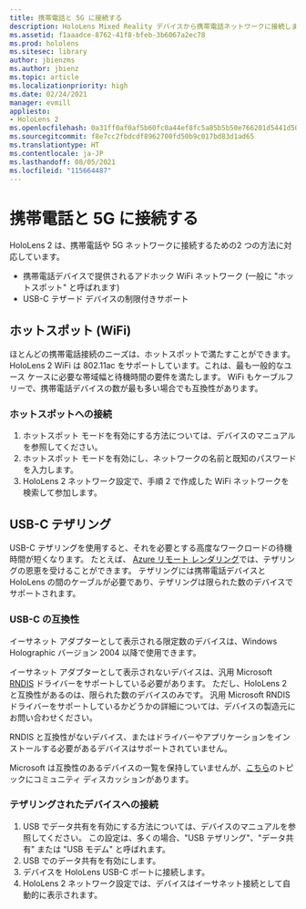 ```yaml
---
title: 携帯電話と 5G に接続する
description: HoloLens Mixed Reality デバイスから携帯電話ネットワークに接続します。
ms.assetid: f1aaadce-8762-41f8-bfeb-3b6067a2ec78
ms.prod: hololens
ms.sitesec: library
author: jbienzms
ms.author: jbienz
ms.topic: article
ms.localizationpriority: high
ms.date: 02/24/2021
manager: evmill
appliesto:
- HoloLens 2
ms.openlocfilehash: 0a31ff0af0af5b60fc0a44ef8fc5a85b5b50e766201d5441d508fd23dd0369e4
ms.sourcegitcommit: f8e7cc2fbdcdf8962700fd50b9c017bd83d1ad65
ms.translationtype: HT
ms.contentlocale: ja-JP
ms.lasthandoff: 08/05/2021
ms.locfileid: "115664487"
---
```

# <a name="connect-to-cellular-and-5g"></a>携帯電話と 5G に接続する

HoloLens 2 は、携帯電話や 5G ネットワークに接続するための2 つの方法に対応しています。

- 携帯電話デバイスで提供されるアドホック WiFi ネットワーク (一般に "ホットスポット" と呼ばれます)
- USB-C テザード デバイスの制限付きサポート

## <a name="hotspot-wifi"></a>ホットスポット (WiFi)

ほとんどの携帯電話接続のニーズは、ホットスポットで満たすことができます。 HoloLens 2 WiFi は 802.11ac をサポートしています。これは、最も一般的なユース ケースに必要な帯域幅と待機時間の要件を満たします。 WiFi もケーブルフリーで、携帯電話デバイスの数が最も多い場合でも互換性があります。

### <a name="connecting-to-a-hotspot"></a>ホットスポットへの接続

1. ホットスポット モードを有効にする方法については、デバイスのマニュアルを参照してください。
1. ホットスポット モードを有効にし、ネットワークの名前と既知のパスワードを入力します。
1. HoloLens 2 ネットワーク設定で、手順 2 で作成した WiFi ネットワークを検索して参加します。

## <a name="usb-c-tethering"></a>USB-C テザリング

USB-C テザリングを使用すると、それを必要とする高度なワークロードの待機時間が短くなります。 たとえば、 [Azure リモート レンダリング](https://azure.microsoft.com/services/remote-rendering)では、テザリングの恩恵を受けることができます。 テザリングには携帯電話デバイスと HoloLens の間のケーブルが必要であり、テザリングは限られた数のデバイスでサポートされます。

### <a name="usb-c-compatibility"></a>USB-C の互換性

イーサネット アダプターとして表示される限定数のデバイスは、Windows Holographic バージョン 2004 以降で使用できます。

イーサネット アダプターとして表示されないデバイスは、汎用 Microsoft [RNDIS](/windows-hardware/drivers/network/overview-of-remote-ndis--rndis-) ドライバーをサポートしている必要があります。 ただし、HoloLens 2 と互換性があるのは、限られた数のデバイスのみです。 汎用 Microsoft RNDIS ドライバーをサポートしているかどうかの詳細については、デバイスの製造元にお問い合わせください。

RNDIS と互換性がないデバイス、またはドライバーやアプリケーションをインストールする必要があるデバイスはサポートされていません。

Microsoft は互換性のあるデバイスの一覧を保持していませんが、[こちら](https://aka.ms/HLCommunityCell)のトピックにコミュニティ ディスカッションがあります。

### <a name="connecting-to-a-tethered-device"></a>テザリングされたデバイスへの接続

1. USB でデータ共有を有効にする方法については、デバイスのマニュアルを参照してください。 この設定は、多くの場合、"USB テザリング"、"データ共有" または "USB モデム" と呼ばれます。
1. USB でのデータ共有を有効にします。
1. デバイスを HoloLens USB-C ポートに接続します。
1. HoloLens 2 ネットワーク設定では、デバイスはイーサネット接続として自動的に表示されます。
